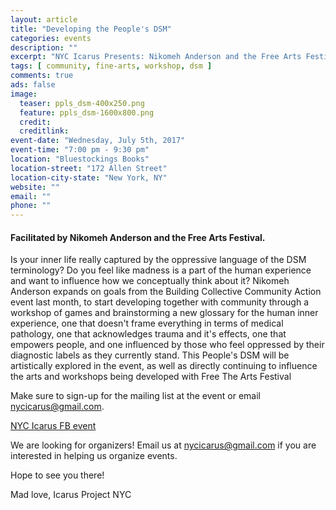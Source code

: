 ```yaml
---
layout: article
title: "Developing the People's DSM"
categories: events
description: ""
excerpt: "NYC Icarus Presents: Nikomeh Anderson and the Free Arts Festival"
tags: [ community, fine-arts, workshop, dsm ]
comments: true
ads: false
image:
  teaser: ppls_dsm-400x250.png
  feature: ppls_dsm-1600x800.png
  credit: 
  creditlink: 
event-date: "Wednesday, July 5th, 2017"
event-time: "7:00 pm - 9:30 pm"
location: "Bluestockings Books"
location-street: "172 Allen Street"
location-city-state: "New York, NY"
website: ""
email: ""
phone: ""
---
```


#### Facilitated by Nikomeh Anderson and the Free Arts Festival.

Is your inner life really captured by the oppressive language of the DSM terminology? Do you feel like madness is a part of the human experience and want to influence how we conceptually think about it? Nikomeh Anderson expands on goals from the Building Collective Community Action event last month, to start developing together with community through a workshop of games and brainstorming a new glossary for the human inner experience, one that doesn't frame everything in terms of medical pathology, one that acknowledges trauma and it's effects, one that empowers people, and one influenced by those who feel oppressed by their diagnostic labels as they currently stand. This People's DSM will be artistically explored in the event, as well as directly continuing to influence the arts and workshops being developed with Free The Arts Festival

Make sure to sign-up for the mailing list at the event or email nycicarus@gmail.com.

[NYC Icarus FB event](https://www.facebook.com/events/292809181190074/)

We are looking for organizers! Email us at nycicarus@gmail.com if you are interested in helping us organize events.  

Hope to see you there!

Mad love,
Icarus Project NYC
